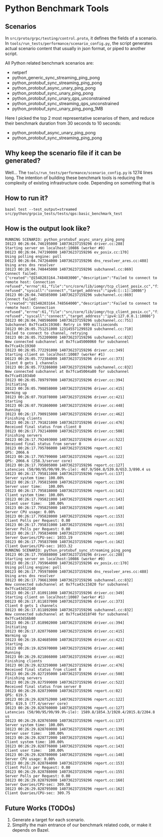# Python Benchmark Tools

## Scenarios

In `src/proto/grpc/testing/control.proto`, it defines the fields of a scenario.
In `tools/run_tests/performance/scenario_config.py`, the script generates actual scenario content that usually in json format, or piped to another script.

All Python related benchmark scenarios are:
* netperf
* python_generic_sync_streaming_ping_pong
* python_protobuf_sync_streaming_ping_pong
* python_protobuf_async_unary_ping_pong
* python_protobuf_sync_unary_ping_pong
* python_protobuf_sync_unary_qps_unconstrained
* python_protobuf_sync_streaming_qps_unconstrained
* python_protobuf_sync_unary_ping_pong_1MB

Here I picked the top 2 most representative scenarios of them, and reduce their benchmark duration from 30 seconds to 10 seconds:
* python_protobuf_async_unary_ping_pong
* python_protobuf_sync_streaming_ping_pong

## Why keep the scenario file if it can be generated?

Well... The `tools/run_tests/performance/scenario_config.py` is 1274 lines long. The intention of building these benchmark tools is reducing the complexity of existing infrastructure code. Depending on something that is 

## How to run it?

```shell
bazel test --test_output=streamed src/python/grpcio_tests/tests/qps:basic_benchmark_test
```

## How is the output look like?

```
RUNNING SCENARIO: python_protobuf_async_unary_ping_pong
I0123 00:26:04.746195000 140736237159296 driver.cc:288]                Starting server on localhost:10086 (worker #0)
D0123 00:26:04.747190000 140736237159296 ev_posix.cc:170]              Using polling engine: poll
D0123 00:26:04.747264000 140736237159296 dns_resolver_ares.cc:488]     Using ares dns resolver
I0123 00:26:04.748445000 140736237159296 subchannel.cc:869]            Connect failed: {"created":"@1548203164.748403000","description":"Failed to connect to remote host: Connection refused","errno":61,"file":"src/core/lib/iomgr/tcp_client_posix.cc","file_line":207,"os_error":"Connection refused","syscall":"connect","target_address":"ipv6:[::1]:10086"}
I0123 00:26:04.748585000 140736237159296 subchannel.cc:869]            Connect failed: {"created":"@1548203164.748564000","description":"Failed to connect to remote host: Connection refused","errno":61,"file":"src/core/lib/iomgr/tcp_client_posix.cc","file_line":207,"os_error":"Connection refused","syscall":"connect","target_address":"ipv4:127.0.0.1:10086"}
I0123 00:26:04.748596000 140736237159296 subchannel.cc:751]            Subchannel 0x7fca43c19360: Retry in 999 milliseconds
I0123 00:26:05.751251000 123145571299328 subchannel.cc:710]            Failed to connect to channel, retrying
I0123 00:26:05.752209000 140736237159296 subchannel.cc:832]            New connected subchannel at 0x7fca45000060 for subchannel 0x7fca43c19360
I0123 00:26:05.772291000 140736237159296 driver.cc:349]                Starting client on localhost:10087 (worker #1)
D0123 00:26:05.772384000 140736237159296 driver.cc:373]                Client 0 gets 1 channels
I0123 00:26:05.773286000 140736237159296 subchannel.cc:832]            New connected subchannel at 0x7fca45004a80 for subchannel 0x7fca451034b0
I0123 00:26:05.789797000 140736237159296 driver.cc:394]                Initiating
I0123 00:26:05.790858000 140736237159296 driver.cc:415]                Warming up
I0123 00:26:07.791078000 140736237159296 driver.cc:421]                Starting
I0123 00:26:07.791860000 140736237159296 driver.cc:448]                Running
I0123 00:26:17.790915000 140736237159296 driver.cc:462]                Finishing clients
I0123 00:26:17.791821000 140736237159296 driver.cc:476]                Received final status from client 0
I0123 00:26:17.792148000 140736237159296 driver.cc:508]                Finishing servers
I0123 00:26:17.792493000 140736237159296 driver.cc:522]                Received final status from server 0
I0123 00:26:17.795786000 140736237159296 report.cc:82]                 QPS: 2066.6
I0123 00:26:17.795799000 140736237159296 report.cc:122]                QPS: 2066.6 (258.3/server core)
I0123 00:26:17.795805000 140736237159296 report.cc:127]                Latencies (50/90/95/99/99.9%-ile): 467.9/504.8/539.0/653.3/890.4 us
I0123 00:26:17.795811000 140736237159296 report.cc:137]                Server system time: 100.00%
I0123 00:26:17.795815000 140736237159296 report.cc:139]                Server user time:   100.00%
I0123 00:26:17.795818000 140736237159296 report.cc:141]                Client system time: 100.00%
I0123 00:26:17.795821000 140736237159296 report.cc:143]                Client user time:   100.00%
I0123 00:26:17.795825000 140736237159296 report.cc:148]                Server CPU usage: 0.00%
I0123 00:26:17.795828000 140736237159296 report.cc:153]                Client Polls per Request: 0.00
I0123 00:26:17.795831000 140736237159296 report.cc:155]                Server Polls per Request: 0.00
I0123 00:26:17.795834000 140736237159296 report.cc:160]                Server Queries/CPU-sec: 1033.19
I0123 00:26:17.795837000 140736237159296 report.cc:162]                Client Queries/CPU-sec: 1033.32
RUNNING SCENARIO: python_protobuf_sync_streaming_ping_pong
I0123 00:26:17.795888000 140736237159296 driver.cc:288]                Starting server on localhost:10086 (worker #0)
D0123 00:26:17.795964000 140736237159296 ev_posix.cc:170]              Using polling engine: poll
D0123 00:26:17.795978000 140736237159296 dns_resolver_ares.cc:488]     Using ares dns resolver
I0123 00:26:17.796613000 140736237159296 subchannel.cc:832]            New connected subchannel at 0x7fca43c15820 for subchannel 0x7fca43d12140
I0123 00:26:17.810911000 140736237159296 driver.cc:349]                Starting client on localhost:10087 (worker #1)
D0123 00:26:17.811037000 140736237159296 driver.cc:373]                Client 0 gets 1 channels
I0123 00:26:17.811892000 140736237159296 subchannel.cc:832]            New connected subchannel at 0x7fca43d18f40 for subchannel 0x7fca43d16b80
I0123 00:26:17.818902000 140736237159296 driver.cc:394]                Initiating
I0123 00:26:17.820776000 140736237159296 driver.cc:415]                Warming up
I0123 00:26:19.824685000 140736237159296 driver.cc:421]                Starting
I0123 00:26:19.825970000 140736237159296 driver.cc:448]                Running
I0123 00:26:29.821866000 140736237159296 driver.cc:462]                Finishing clients
I0123 00:26:29.823259000 140736237159296 driver.cc:476]                Received final status from client 0
I0123 00:26:29.827195000 140736237159296 driver.cc:508]                Finishing servers
I0123 00:26:29.827599000 140736237159296 driver.cc:522]                Received final status from server 0
I0123 00:26:29.828739000 140736237159296 report.cc:82]                 QPS: 619.5
I0123 00:26:29.828752000 140736237159296 report.cc:122]                QPS: 619.5 (77.4/server core)
I0123 00:26:29.828760000 140736237159296 report.cc:127]                Latencies (50/90/95/99/99.9%-ile): 1589.8/1854.3/1920.4/2015.8/2204.8 us
I0123 00:26:29.828765000 140736237159296 report.cc:137]                Server system time: 100.00%
I0123 00:26:29.828769000 140736237159296 report.cc:139]                Server user time:   100.00%
I0123 00:26:29.828772000 140736237159296 report.cc:141]                Client system time: 100.00%
I0123 00:26:29.828776000 140736237159296 report.cc:143]                Client user time:   100.00%
I0123 00:26:29.828780000 140736237159296 report.cc:148]                Server CPU usage: 0.00%
I0123 00:26:29.828784000 140736237159296 report.cc:153]                Client Polls per Request: 0.00
I0123 00:26:29.828788000 140736237159296 report.cc:155]                Server Polls per Request: 0.00
I0123 00:26:29.828792000 140736237159296 report.cc:160]                Server Queries/CPU-sec: 309.58
I0123 00:26:29.828795000 140736237159296 report.cc:162]                Client Queries/CPU-sec: 309.75
```

## Future Works (TODOs)

1. Generate a target for each scenario.
2. Simplify the main entrance of our benchmark related code, or make it depends on Bazel.
